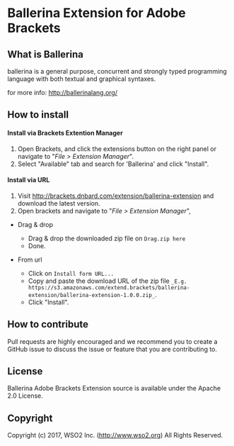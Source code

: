 # Ballerina Extension for Adobe Brackets

## What is Ballerina

ballerina is a general purpose, concurrent and strongly typed
programming language with both textual and graphical syntaxes.

for more info: http://ballerinalang.org/

## How to install

#### Install via Brackets Extention Manager

1. Open Brackets, and click the extensions button on the right panel or navigate to "_File > Extension Manager_". 
2. Select "Available" tab and search for 'Ballerina' and click "Install".

#### Install via URL

1. Visit http://brackets.dnbard.com/extension/ballerina-extension and download the latest version.
2. Open brackets and navigate to "_File > Extension Manager_",

* Drag & drop
   * Drag & drop the downloaded zip file on `Drag.zip here`
   * Done.

* From url
   * Click on `Install form URL...`
   * Copy and paste the download URL of the zip file `_E.g. https://s3.amazonaws.com/extend.brackets/ballerina-extension/ballerina-extension-1.0.0.zip_`.
   * Click "Install".

## How to contribute

Pull requests are highly encouraged and we recommend you to create a GitHub issue
to discuss the issue or feature that you are contributing to.

## License

Ballerina Adobe Brackets Extension source is available under the Apache 2.0 License.

## Copyright

Copyright (c) 2017, WSO2 Inc. (http://www.wso2.org) All Rights Reserved.
